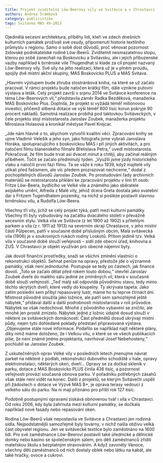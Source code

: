 ```yaml
---
title: Projekt zviditelní Löw-Beerovy vily ve Svitávce a v Chrastavci
authors: Andrea Šrámková
category: publicistika
tags: Svitávka MAS 49-2013
---
```


Ojedinělá secesní architektura, příběhy lidí, kteří ve zdech dnešních kulturních památek prožívali své osudy, připomenutí historie textilního průmyslu v regionu. Samo o sobě dost důvodů, proč věnovat pozornost židovské podnikatelské rodině Löw-Beerů. Zviditelnit nesmazatelnou stopu, kterou po sobě zanechali na Boskovicku a Svitavsku, ale i jejich příbuzenské vazby například k brněnské vile Thugendhat si klade za cíl projekt nazvaný Löw-Beerovy vily. Své síly na jeho realizaci, která už je v plném proudu, spojily dvě místní akční skupiny, MAS Boskovicko PLUS a MAS Svitava.

„Hlavním výstupem bude zhruba stostránková kniha, na které se už začalo pracovat. V rámci projektu bude natočen krátký film, dále vznikne putovní výstava a leták. Celý projekt završí v srpnu 2014 ve Svitávce konference na téma Löw-Beerových vil,“ představila záměr Radka Bezděková, manažerka MAS Boskovicko Plus. Doplnila, že projekt si vyžádá téměř milionovou investici, přičemž slíbená dotace ve výši téměř 800 tisíc korun pokryje 90 procent nákladů. Samotná realizace probíhá pod taktovkou Svitáveckých, v čele projektu stojí místostarosta Jaroslav Zoubek, manažerka projektu Miroslava Holasová a kronikář městyse Pavel Krejcar.

„Jde nám hlavně o to, abychom vytvořili kvalitní věci. Zpracování knihy se ujme Vladimír Velešík a jeho syn, jako fotografa jsme vybrali Jaroslava Horáka, spolupracujícího s boskovickou MAS i při jiných aktivitách, a pro natočení filmu blanenského filmaře Břetislava Petra,“ uvedl místostarosta. Pokračoval, že film bude trvat asi dvacet minut a chtějí, aby začínal reálným příběhem. Točit se začalo předminulý týden. „Využili jsme jízdy historického vlaku a natočili první fázi filmu. Ta se váže k roku 1939, když majitelé vily utíkali před fašismem, ale víc předem prozrazovat nechceme,“ dodal z pochopitelných důvodů Jaroslav Zoubek. Po prostudování řady archivních materiálů se místostarosta přiklání ke zpracování projektu v linii tří osob: Fritze Löw-Beera, bydlícího ve Velké vile a známého jako sběratele asijského umění, Alfreda z Malé vily, jehož dcera Greta dostala jako svatební dar s Fritzem Tugendhatem pozemky, na nichž si posléze postavili slavnou brněnskou vilu, a Rudolfa Löw-Beera.

Všechny tři vily, jichž se celý projekt týká, patří mezi kulturní památky. Všechny tři byly vybudovány na začátku dvacátého století v převážně secesním stylu. Velká vila ve Svitávce (z let 1900 až 1902) s přilehlým parkem a vila (z r. 1911 až 1913) na severním okraji Chrastavce, v jeho místní části Půlpecen, patří v současné době příslušným obcím, Malá svitávecká vila (1906) je v soukromých rukách rodiny Loskotů. Přitom jedině tzv. Velká vila v současné době slouží veřejnosti – sídlí zde obecní úřad, knihovna a ZUŠ. V Chrastavci je objekt využíván pro obecné nájemní byty.

Jak dovolí finanční prostředky, snaží se všichni zmínění vlastníci o rekonstrukci objektů. Sehnat peníze na opravy, přestože jde o významné památky, však není jednoduché. Postupuje se tedy po částech, jak finance dovolí. „Toto se začalo dělat před rokem touto dobou,“ otevřel Jaroslav Zoubek dveře do malého sálu jediné ze zmíněných vil, která v současné době slouží veřejnosti. „Teď malý sál odpovídá původnímu stavu, tedy mimo těchto skrytých dveří, které vedly do koupelny. Ty skrývala tapeta. Jako zatím poslední sem přibyl repasovaný lustr, máme ho tu teprve čtrnáct dní. Místnost původně sloužila jako ložnice, ale patří sem samozřejmě ještě nábytek,“ přidával další a další podrobnosti místostarosta v roli průvodce. Nábytek se však nedochoval. Mnohé z původního vybavení se zničilo, ale mnohé jen prostě zmizelo. Nábytek jedné z ložnic údajně dosud slouží v některé ze svitáveckých domácností. Část předmětů dosud ukrývají místní půdy, nejen tyto dohledané poklady představí připravovaná výstava. „Objevujeme stále nové informace. Podařilo se například najít některé plány, díky nimž máme doloženo, že i Velkou vilu, o které se ve všech publikacích píše, že není známé jméno projektanta, navrhoval Josef Nebehosteny,“ pochlubil se Jaroslav Zoubek.

Z uskutečněných oprav Velké vily v posledních letech jmenujme návrat parket na některé z podlah, rekonstrukci dubového schodiště v hale, opravy elektroinstalací, některých oken, dveří… Opravy se za dočkal skleník v parku, dotace z MAS Boskovicko PLUS činila 436 tisíc, a pozornost veřejnosti provází současná obnova parku. V pořadníku potřebných zásahů však stále není vidět na konec. Další z projektů, se kterým Svitávečtí uspěli při žádostech o dotace ve Výzvě MAS B+, je oprava terasy vedoucí z velkého sálu do parku. Na ni mají přiznáno pro příští rok 127 tisíc.

Podobně postupnými opravami získává obnovenou tvář i vila v Chrastavci. Od roku 2006, kdy byla zahrnuta mezi kulturní památky, se dočkala například nové fasády nebo repasování oken.

Rodina Löw-Beerů však nepostavila ve Svitávce a Chrastavci jen rodinná sídla. Nejpodstatnější samozřejmě byly továrny, v nichž našla obživu velká část obyvatel regionu. Jen ve svitávecké textilce bylo zaměstnáno na 1600 lidí. Pro své zaměstnance Löw-Beerovi postavili také úřednické a dělnické domky nebo kasino se společenským sálem, pro děti zaměstnanců zřídili mateřskou školu s bezplatným stravováním. A když zavoněly Vánoce, všechny děti zaměstnanců od nich dostaly oblek nebo látku na kabát, ale také hračky, ovoce a cukroví.
